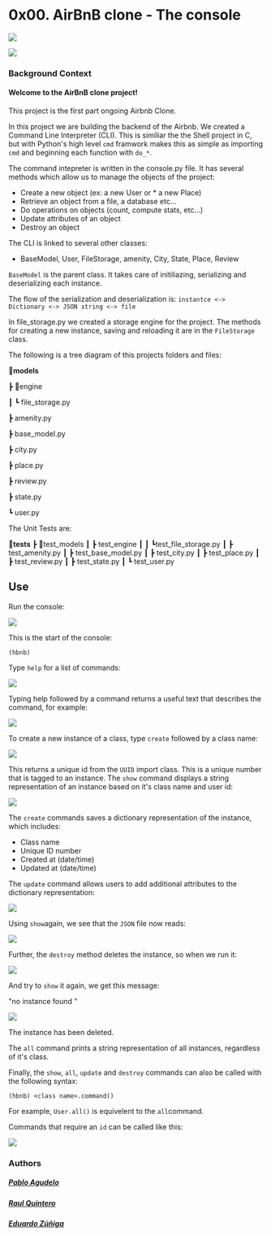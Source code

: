 # 0x00. AirBnB clone - The console

![](https://camo.githubusercontent.com/3bdeeec19003ed9c1042b6227bdd27f5f52f8d14bd5187d25953a4600bc446f6/68747470733a2f2f63646e2d776562736974652e70617274656368706172746e6572732e636f6d2f6d656469612f696d616765732f486f6c626572746f6e5f5363686f6f6c5f4c6f676f2e6f726967696e616c2e706e67)

![](https://user-images.githubusercontent.com/98335124/177196137-35b5a657-1f9d-45b3-8e96-45a0fd659660.png)

### Background Context
#### Welcome to the AirBnB clone project!

This project is the first part ongoing Airbnb Clone.

In this project we are building the backend of the Airbnb. We created a Command Line Interpreter (CLI). This is similiar the the Shell project in C, but with Python's high level `cmd` framwork makes this as simple as importing `cmd` and beginning each function with `do_*`.

The command intepreter is written in the console.py file. It has several methods which allow us to manage the objects of the project:

- Create a new object (ex: a new User or * a new Place)
- Retrieve an object from a file, a database etc…
- Do operations on objects (count, compute stats, etc…)
-  Update attributes of an object
-  Destroy an object

The CLI is linked to several other classes:

- BaseModel, User, FileStorage, amenity, City, State, Place, Review

`BaseModel` is the parent class. It takes care of initiliazing, serializing and deserializing each instance.

The flow of the serialization and deserialization is: `instantce <-> Dictionary <-> JSON string <-> file`

In file_storage.py we created a storage engine for the project. The methods for creating a new instance, saving and reloading it are in the `FileStorage` class.

The following is a tree diagram of this projects folders and files:

**:file_folder:models**

┣ :file_folder:engine

 ┃ ┗ file_storage.py

 ┣ amenity.py

 ┣ base_model.py

 ┣ city.py

 ┣ place.py

 ┣ review.py

 ┣ state.py

 ┗ user.py

The Unit Tests are:

**:file_folder:tests**
┣ :file_folder:test_models
┃ ┣ test_engine
┃ ┃ ┗test_file_storage.py
┃ ┣ test_amenity.py
┃ ┣ test_base_model.py
┃ ┣ test_city.py
┃ ┣ test_place.py
┃ ┣ test_review.py
┃ ┣ test_state.py
┃ ┗ test_user.py

## Use

Run the console:

![](https://i.ibb.co/BzGxVw2/1.png)

This is the start of the console:

`(hbnb)`

Type `help` for a list of commands:

![](https://i.ibb.co/bH5Fy9G/2.png)

Typing help followed by a command returns a useful text that describes the command, for example:

![](https://i.ibb.co/8DpYzx3/3.png)

To create a new instance of a class, type `create` followed by a class name:

![](https://i.ibb.co/cwDYsCS/4.png)

This returns a unique id from the `UUID` import class. This is a unique number that is tagged to an instance. The `show` command displays a string representation of an instance based on it's class name and user id:

![](https://i.ibb.co/W0ZQfXq/5.png)

The `create` commands saves a dictionary representation of the instance, which includes:

- Class name
- Unique ID number
- Created at (date/time)
- Updated at (date/time)

The `update` command allows users to add additional attributes to the dictionary representation:

![](https://i.ibb.co/M6Tbmzw/6.png)

Using `show`again, we see that the `JSON` file now reads:

![](https://i.ibb.co/2dht4M5/7.png)

Further, the `destroy` method deletes the instance, so when we run it:

![](https://i.ibb.co/p2h7y67/8.png)

And try to `show` it again, we get this message:

"no instance found "

![](https://i.ibb.co/j61h8sn/9.png)

The instance has been deleted.

The `all` command prints a string representation of all instances, regardless of it's class.

Finally, the `show`, `all`, `update` and `destroy` commands can also be called with the following syntax:

`(hbnb) <class name>.command()`

For example, `User.all()` is equivelent to the `all`command.

Commands that require an `id` can be called like this:

![](https://i.ibb.co/mhhShBZ/10.png)





### Authors

##### [Pablo Agudelo](https://github.com/Mr-emilio/ "Pablo  Agudelo") 

##### [Raul  Quintero](https://github.com/raquintero1974/ "Raul Quintero") 

##### [Eduardo Zúñiga](https://github.com/edwardzuniga/ "Eduardo Zúñiga") 


